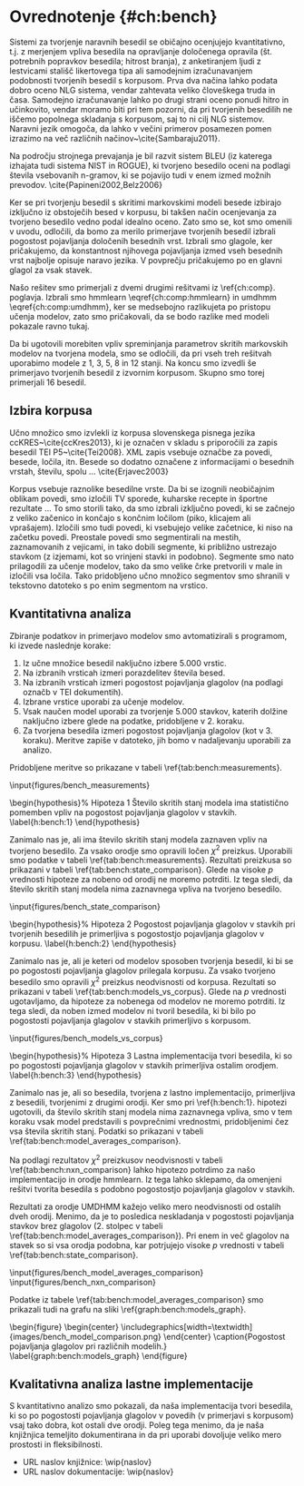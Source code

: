 # Ovrednotenje {#ch:bench}

Sistemi za tvorjenje naravnih besedil se običajno ocenjujejo kvantitativno, t.j. z merjenjem vpliva besedila na opravljanje določenega opravila (št. potrebnih popravkov besedila; hitrost branja), z anketiranjem ljudi z lestvicami stališč likertovega tipa ali samodejnim izračunavanjem podobnosti tvorjenih besedil s korpusom. Prva dva načina lahko podata dobro oceno NLG sistema, vendar zahtevata veliko človeškega truda in časa. Samodejno izračunavanje lahko po drugi strani oceno ponudi hitro in učinkovito, vendar moramo biti pri tem pozorni, da pri tvorjenih besedilih ne iščemo popolnega skladanja s korpusom, saj to ni cilj NLG sistemov. Naravni jezik omogoča, da lahko v večini primerov posamezen pomen izrazimo na več različnih načinov~\cite{Sambaraju2011}.

Na področju strojnega prevajanja je bil razvit sistem BLEU (iz katerega izhajata tudi sistema NIST in ROGUE), ki tvorjeno besedilo oceni na podlagi števila vsebovanih n-gramov, ki se pojavijo tudi v enem izmed možnih prevodov. \cite{Papineni2002,Belz2006}

Ker se pri tvorjenju besedil s skritimi markovskimi modeli  besede izbirajo izključno iz obstoječih besed v korpusu, bi takšen način ocenjevanja za tvorjeno besedilo vedno podal idealno oceno. Zato smo se, kot smo omenili v uvodu, odločili, da bomo za merilo primerjave tvorjenih besedil izbrali pogostost pojavljanja določenih besednih vrst. Izbrali smo glagole, ker pričakujemo, da konstantnost njihovega pojavljanja izmed vseh besednih vrst najbolje opisuje naravo jezika. V povprečju pričakujemo po en glavni glagol za vsak stavek.

Našo rešitev smo primerjali z dvemi drugimi rešitvami iz \ref{ch:comp}. poglavja. Izbrali smo hmmlearn \eqref{ch:comp:hmmlearn} in umdhmm \eqref{ch:comp:umdhmm}, ker se medsebojno razlikujeta po pristopu učenja modelov, zato smo pričakovali, da se bodo razlike med modeli pokazale ravno tukaj.

Da bi ugotovili morebiten vpliv spreminjanja parametrov skritih markovskih modelov na tvorjena modela, smo se odločili, da pri vseh treh rešitvah uporabimo modele z 1, 3, 5, 8 in 12 stanji. Na koncu smo izvedli še primerjavo tvorjenih besedil z izvornim korpusom. Skupno smo torej primerjali 16 besedil.

## Izbira korpusa

Učno množico smo izvlekli iz korpusa slovenskega pisnega jezika ccKRES~\cite{ccKres2013}, ki je označen v skladu s priporočili za zapis besedil TEI P5~\cite{Tei2008}. XML zapis vsebuje označbe za povedi, besede, ločila, itn. Besede so dodatno označene z informacijami o besednih vrstah, številu, spolu … \cite{Erjavec2003}

Korpus vsebuje raznolike besedilne vrste. Da bi se izognili neobičajnim oblikam povedi, smo izločili TV sporede, kuharske recepte in športne rezultate … To smo storili tako, da smo izbrali izključno povedi, ki se začnejo z veliko začenico in končajo s končnim ločilom (piko, klicajem ali vprašajem). Izločili smo tudi povedi, ki vsebujejo velike začetnice, ki niso na začetku povedi. Preostale povedi smo segmentirali na mestih, zaznamovanih z vejicami, in tako dobili segmente, ki približno ustrezajo stavkom (z izjemami, kot so vrinjeni stavki in podobno). Segmente smo nato prilagodili za učenje modelov, tako da smo velike črke pretvorili v male in izločili vsa ločila. Tako pridobljeno učno množico segmentov smo shranili v tekstovno datoteko s po enim segmentom na vrstico.

## Kvantitativna analiza

Zbiranje podatkov in primerjavo modelov smo avtomatizirali s programom, ki izvede naslednje korake:

1. Iz učne množice besedil naključno izbere 5.000 vrstic.
2. Na izbranih vrsticah izmeri porazdelitev števila besed.
3. Na izbranih vrsticah izmeri pogostost pojavljanja glagolov (na podlagi označb v TEI dokumentih).
4. Izbrane vrstice uporabi za učenje modelov.
5. Vsak naučen model uporabi za tvorjenje 5.000 stavkov, katerih dolžine naključno izbere glede na podatke, pridobljene v 2. koraku.
6. Za tvorjena besedila izmeri pogostost pojavljanja glagolov (kot v 3. koraku). Meritve zapiše v datoteko, jih bomo v nadaljevanju uporabili za analizo.

Pridobljene meritve so prikazane v tabeli \ref{tab:bench:measurements}.

\input{figures/bench_measurements}

\begin{hypothesis}% Hipoteza 1
Število skritih stanj modela ima statistično pomemben vpliv na pogostost pojavljanja glagolov v stavkih.
\label{h:bench:1}
\end{hypothesis}

Zanimalo nas je, ali ima število skritih stanj modela zaznaven vpliv na tvorjeno besedilo. Za vsako orodje smo opravili ločen $\chi^2$ preizkus. Uporabili smo podatke v tabeli \ref{tab:bench:measurements}. Rezultati preizkusa so prikazani v   tabeli \ref{tab:bench:state_comparison}. Glede na visoke $p$ vrednosti hipoteze za nobeno od orodij ne moremo potrditi. Iz tega sledi, da število skritih stanj modela nima zaznavnega vpliva na tvorjeno besedilo.

\input{figures/bench_state_comparison}

\begin{hypothesis}% Hipoteza 2
Pogostost pojavljanja glagolov v stavkih pri tvorjenih besedilih je primerljiva s pogostostjo pojavljanja glagolov v korpusu.
\label{h:bench:2}
\end{hypothesis}

Zanimalo nas je, ali je keteri od modelov sposoben tvorjenja besedil, ki bi se po pogostosti pojavljanja glagolov prilegala korpusu. Za vsako tvorjeno besedilo smo opravili $\chi^2$ preizkus neodvisnosti od korpusa. Rezultati so prikazani v tabeli \ref{tab:bench:models_vs_corpus}. Glede na $p$ vrednosti ugotavljamo, da hipoteze za nobenega od modelov ne moremo potrditi. Iz tega sledi, da noben izmed modelov ni tvoril besedila, ki bi bilo po pogostosti pojavljanja glagolov v stavkih primerljivo s korpusom.

\input{figures/bench_models_vs_corpus}

\begin{hypothesis}% Hipoteza 3
Lastna implementacija tvori besedila, ki so po pogostosti pojavljanja glagolov v stavkih primerljiva ostalim orodjem.
\label{h:bench:3}
\end{hypothesis}

Zanimalo nas je, ali so besedila, tvorjena z lastno implementacijo, primerljiva z besedili, tvorjenimi z drugimi orodji. Ker smo pri \ref{h:bench:1}. hipotezi ugotovili, da število skritih stanj modela nima zaznavnega vpliva, smo v tem koraku vsak model predstavili s povprečnimi vrednostmi, pridobljenimi čez vsa števila skritih stanj. Podatki so prikazani v tabeli \ref{tab:bench:model_averages_comparison}.

Na podlagi rezultatov $\chi^2$ preizkusov neodvisnosti v tabeli \ref{tab:bench:nxn_comparison} lahko hipotezo potrdimo za našo implementacijo in orodje hmmlearn. Iz tega lahko sklepamo, da omenjeni rešitvi tvorita besedila s podobno pogostostjo pojavljanja glagolov v stavkih.

Rezultati za orodje UMDHMM kažejo veliko mero neodvisnosti od ostalih dveh orodij. Menimo, da je to posledica neskladanja v pogostosti pojavljanja stavkov brez glagolov (2. stolpec v tabeli \ref{tab:bench:model_averages_comparison}). Pri enem in več glagolov na stavek so si vsa orodja podobna, kar potrjujejo visoke $p$ vrednosti v tabeli \ref{tab:bench:state_comparison}.

\input{figures/bench_model_averages_comparison}
\input{figures/bench_nxn_comparison}

Podatke iz tabele \ref{tab:bench:model_averages_comparison} smo prikazali tudi na grafu na sliki \ref{graph:bench:models_graph}.

\begin{figure}
\begin{center}
\includegraphics[width=\textwidth]{images/bench_model_comparison.png}
\end{center}
\caption{Pogostost pojavljanja glagolov pri različnih modelih.}
\label{graph:bench:models_graph}
\end{figure}

## Kvalitativna analiza lastne implementacije

S kvantitativno analizo smo pokazali, da naša implementacija tvori besedila, ki so po pogostosti pojavljanja glagolov v povedih (v primerjavi s korpusom) vsaj tako dobra, kot ostali dve orodji. Poleg tega menimo, da je naša knjižnjica temeljito dokumentirana in da pri uporabi dovoljuje veliko mero prostosti in fleksibilnosti.

* URL naslov knjižnice: \wip{naslov}
* URL naslov dokumentacije: \wip{naslov}